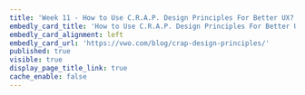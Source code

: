 ```yaml
---
title: 'Week 11 - How to Use C.R.A.P. Design Principles For Better UX? (1 of 2)'
embedly_card_title: 'How to Use C.R.A.P. Design Principles For Better UX? (8 minute read)'
embedly_card_alignment: left
embedly_card_url: 'https://vwo.com/blog/crap-design-principles/'
published: true
visible: true
display_page_title_link: true
cache_enable: false
---
```

